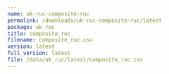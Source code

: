 ```yaml
---
name: uk-ruc-composite-ruc
permalink: /downloads/uk-ruc-composite-ruc/latest
package: uk_ruc
title: composite_ruc
filename: composite_ruc.csv
version: latest
full_version: latest
file: /data/uk_ruc/latest/composite_ruc.csv
---
```

